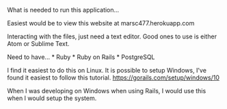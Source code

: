 What is needed to run this application...

Easiest would be to view this website at marsc477.herokuapp.com

Interacting with the files, just need a text editor.  Good ones to use is either Atom or Sublime Text.  

Need to have...
    * Ruby 
    * Ruby on Rails 
    * PostgreSQL

I find it easiest to do this on Linux.  It is possible to setup Windows, I've found it easiest to follow this tutorial.
https://gorails.com/setup/windows/10

When I was developing on Windows when using Rails, I would use this when I would setup the system.  